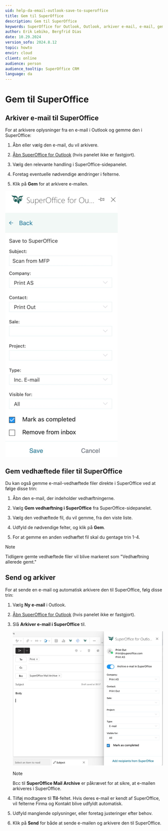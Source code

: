 ```yaml
---
uid: help-da-email-outlook-save-to-superoffice
title: Gem til SuperOffice
description: Gem til SuperOffice
keywords: SuperOffice for Outlook, Outlook, arkiver e-mail, e-mail, gem til SuperOffice, send og arkiver, gem vedhæftning
author: Erik Lebiko, Bergfrid Dias
date: 10.29.2024
version_sofo: 2024.8.12
topic: howto
envir: cloud
client: online
audience: person
audience_tooltip: SuperOffice CRM
language: da
---
```


# Gem til SuperOffice

## Arkiver e-mail til SuperOffice

For at arkivere oplysninger fra en e-mail i Outlook og gemme den i SuperOffice:

1. Åbn eller vælg den e-mail, du vil arkivere.

1. [Åbn SuperOffice for Outlook][1] (hvis panelet ikke er fastgjort).

1. Vælg den relevante handling i SuperOffice-sidepanelet.

1. Foretag eventuelle nødvendige ændringer i felterne.

1. Klik på **Gem** for at arkivere e-mailen.

![SuperOffice for Outlook, arkiver e-mail -screenshot][img1]

## Gem vedhæftede filer til SuperOffice

Du kan også gemme e-mail-vedhæftede filer direkte i SuperOffice ved at følge disse trin:

1. Åbn den e-mail, der indeholder vedhæftningerne.

1. Vælg **Gem vedhæftning i SuperOffice** fra SuperOffice-sidepanelet.

1. Vælg den vedhæftede fil, du vil gemme, fra den viste liste.

1. Udfyld de nødvendige felter, og klik på **Gem**.

1. For at gemme en anden vedhæftet fil skal du gentage trin 1-4.

> [!NOTE]
> Tidligere gemte vedhæftede filer vil blive markeret som "Vedhæftning allerede gemt."

## Send og arkiver

For at sende en e-mail og automatisk arkivere den til SuperOffice, følg disse trin:

1. Vælg **Ny e-mail** i Outlook.

1. [Åbn SuperOffice for Outlook][1] (hvis panelet ikke er fastgjort).

1. Slå **Arkiver e-mail i SuperOffice** til.

    ![SuperOffice for Outlook, send og arkiver -screenshot][img2]

    > [!NOTE]
    > Bcc til **SuperOffice Mail Archive** er påkrævet for at sikre, at e-mailen arkiveres i SuperOffice.

1. Tilføj modtagere til **Til**-feltet. Hvis deres e-mail er kendt af SuperOffice, vil felterne Firma og Kontakt blive udfyldt automatisk.

1. Udfyld manglende oplysninger, eller foretag justeringer efter behov.

1. Klik på **Send** for både at sende e-mailen og arkivere den til SuperOffice.

<!-- Referenced links -->
[1]: get.md#open

<!-- Referenced images -->
[img1]: ../../../../media/loc/en/email/outlook-save-to-superoffice.png
[img2]: ../../../../media/loc/en/email/outlook-send-and-archive.png
